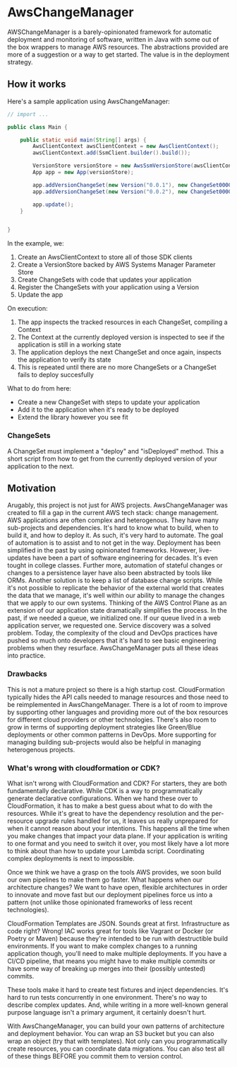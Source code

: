 # AwsChangeManager

AWSChangeManager is a barely-opinionated framework for automatic deployment and monitoring of software, written in Java with some out of the box wrappers to
manage AWS resources. The abstractions provided are more of a suggestion or a way to get started. The value is in the deployment strategy.

## How it works

Here's a sample application using AwsChangeManager:

```java
// import ...

public class Main {

    public static void main(String[] args) {
        AwsClientContext awsClientContext = new AwsClientContext();
        awsClientContext.add(SsmClient.builder().build());

        VersionStore versionStore = new AwsSsmVersionStore(awsClientContext.getSsmClient(), "ChangeSetTestKey");
        App app = new App(versionStore);

        app.addVersionChangeSet(new Version("0.0.1"), new ChangeSet00000001());
        app.addVersionChangeSet(new Version("0.0.2"), new ChangeSet00000002());

        app.update();
    }


}
```

In the example, we:
1. Create an AwsClientContext to store all of those SDK clients
1. Create a VersionStore backed by AWS Systems Manager Parameter Store
1. Create ChangeSets with code that updates your application
1. Register the ChangeSets with your application using a Version
1. Update the app

On execution:
1. The app inspects the tracked resources in each ChangeSet, compiling a Context
1. The Context at the currently deployed version is inspected to see if the application is still in a working state
1. The application deploys the next ChangeSet and once again, inspects the application to verify its state
1. This is repeated until there are no more ChangeSets or a ChangeSet fails to deploy succesfully

What to do from here:
* Create a new ChangeSet with steps to update your application
* Add it to the application when it's ready to be deployed
* Extend the library however you see fit


### ChangeSets
A ChangeSet must implement a "deploy" and "isDeployed" method. This a short script from how to get from the currently deployed version of your application to the next.

## Motivation
Arugably, this project is not just for AWS projects. AwsChangeManager was created to fill a gap in the current AWS tech stack: change management. 
AWS applications are often complex and heterogenous. 
They have many sub-projects and dependencies. It's hard to know what to build, when to build it, and how to deploy it. As such, it's very hard to
automate. The goal of automation is to assist and to not get in the way. Deployment has been simplified in the past by using opinionated frameworks.
However, live-updates have been a part of software engineering for decades. It's even tought in college classes. Further more, automation of stateful
changes or changes to a persistence layer have also been abstracted by tools like ORMs. Another solution is to keep a list of database change scripts.
While it's not possible to replicate the behavior of the external world that creates the data that we manage, it's well within our ability to manage
the changes that we apply to our own systems. Thinking of the AWS Control Plane as an extension of our application state dramatically simplifies the
process. In the past, if we needed a queue, we initialized one. If our queue lived in a web application server, we requested one. Service discovery was
a solved problem. Today, the complexity of the cloud and DevOps practices have pushed so much onto developers that it's hard to see basic engineering
problems when they resurface. AwsChangeManager puts all these ideas into practice.

### Drawbacks
This is not a mature project so there is a high startup cost. CloudFormation typically hides the API calls needed to manage resources and those need to be
reimplemented in AwsChangeManager. There is a lot of room to improve by supporting other languages and providing more out of the box resources for different
cloud providers or other technologies. There's also room to grow in terms of supporting deployment strategies like Green/Blue deployments or other
common patterns in DevOps. More supporting for managing building sub-projects would also be helpful in managing heterogenous projects. 

### What's wrong with cloudformation or CDK?

What isn't wrong with CloudFormation and CDK? For starters, they are both fundamentally declarative. While CDK is a way to programmatically generate declarative 
configurations. When we hand these over to CloudFormation, it has to make a best guess about what to do with the resources. While it's great to have the
dependency resolution and the per-resource upgrade rules handled for us, it leaves us really unprepared for when it cannot reason about your intentions.
This happens all the time when you make changes that impact your data plane. If your application is writing to one format and you need to switch it over,
you most likely have a lot more to think about than how to update your Lambda script. Coordinating complex deployments is next to impossible. 

Once we think we have a grasp on the tools AWS provides, we soon build our own pipelines to make them go faster. What happens when our architecture changes?
We want to have open, flexible architectures in order to innovate and move fast but our deployment pipelines force us into a pattern (not unlike those 
opinionated frameworks of less recent technologies). 

CloudFormation Templates are JSON. Sounds great at first. Infrastructure as code right? Wrong! IAC works great for tools like Vagrant or Docker
(or Poetry or Maven) because they're intended to be run with destructible build environments. If you want to make complex changes to a running application
though, you'll need to make multiple deployments. If you have a CI/CD pipeline, that means you might have to make multiple commits or have some way of
breaking up merges into their (possibly untested) commits. 

These tools make it hard to create test fixtures and inject dependencies. It's hard to run tests concurrently in one environment. There's no way to describe
complex updates. And, while writing in a more well-known general purpose language isn't a primary argument, it certainly doesn't hurt. 

With AwsChangeManager, you can build your own patterns of architecture and deployment behavior. You can wrap an S3 bucket but you can also wrap an object 
(try that with templates). Not only can you programmatically create resources, you can coordinate data migrations. You can also test all of these things
BEFORE you commit them to version control. 



